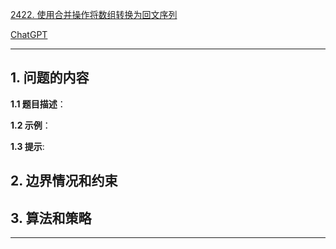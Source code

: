 [2422. 使用合并操作将数组转换为回文序列](https://leetcode.cn/problems/merge-operations-to-turn-array-into-a-palindrome)

[ChatGPT](https://chat.openai.com/g/g-GsMNEr76r-c-master)

---

## 1. 问题的内容
**1.1 题目描述**：

**1.2 示例**：

**1.3 提示**:

## 2. 边界情况和约束


## 3. 算法和策略

---

